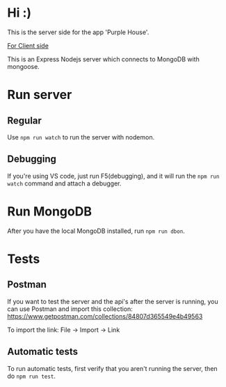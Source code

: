 ﻿# Hi :)

This is the server side for the app 'Purple House'.

[For Client side](https://github.com/trynx/purple_house_client)

This is an Express Nodejs server which connects to MongoDB with mongoose.

# Run server

## Regular

Use `npm run watch` to run the server with nodemon.

## Debugging

If you're using VS code, just run F5(debugging), and it will run the `npm run watch` command and attach a debugger.

# Run MongoDB

After you have the local MongoDB installed, run `npm run dbon`.

# Tests

## Postman

If you want to test the server and the api's after the server is running, you can use Postman and import this collection: https://www.getpostman.com/collections/84807d365549e4b49563

To import the link: File -> Import -> Link

## Automatic tests

To run automatic tests, first verify that you aren't running the server, then do `npm run test`.
